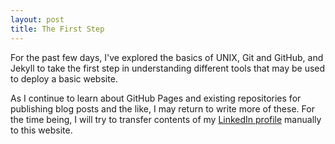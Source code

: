 ```yaml
---
layout: post
title: The First Step
---
```


For the past few days, I've explored the basics of UNIX, Git and GitHub, and Jekyll to take the first step in understanding different tools that may be used to deploy a basic website. 

As I continue to learn about GitHub Pages and existing repositories for publishing blog posts and the like, I may return to write more of these. For the time being, I will try to transfer contents of my [LinkedIn profile](https://www.linkedin.com/in/nicholas-ngai-b4273210a) manually to this website.
